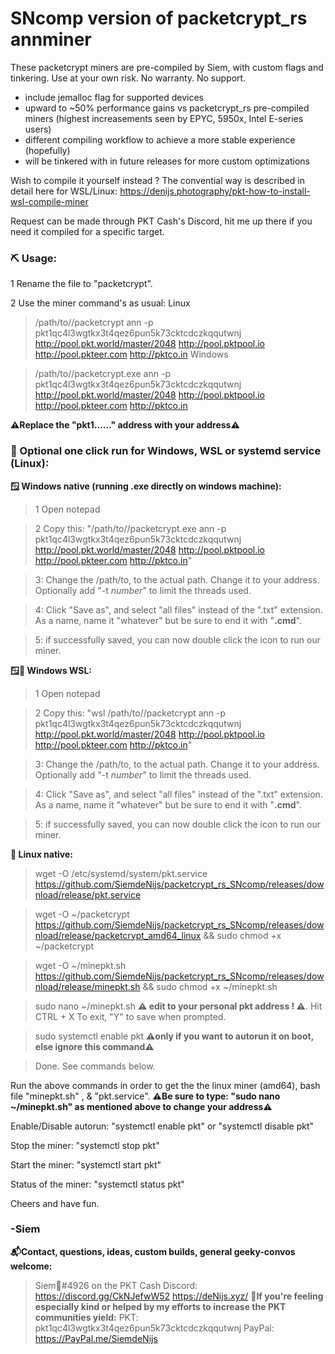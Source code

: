 # SNcomp version of packetcrypt_rs annminer
These packetcrypt miners are pre-compiled by Siem, with custom flags and tinkering. Use at your own risk. 
No warranty. No support.

* include jemalloc flag for supported devices
* upward to ~50% performance gains vs packetcrypt_rs pre-compiled miners
(highest increasements seen by EPYC, 5950x, Intel E-series users)
* different compiling workflow to achieve a more stable experience (hopefully)
* will be tinkered with in future releases for more custom optimizations
 
Wish to compile it yourself instead ? The convential way is described in detail here for WSL/Linux: https://denijs.photography/pkt-how-to-install-wsl-compile-miner

Request can be made through PKT Cash's Discord, hit me up there if you need it compiled for a specific target.

### ⛏️ Usage:
1 Rename the file to "packetcrypt".

2 Use the miner command's as usual:
Linux
> /path/to//packetcrypt ann -p pkt1qc4l3wgtkx3t4qez6pun5k73cktcdczkqqutwnj http://pool.pkt.world/master/2048 http://pool.pktpool.io http://pool.pkteer.com http://pktco.in
Windows

> /path/to//packetcrypt.exe ann -p pkt1qc4l3wgtkx3t4qez6pun5k73cktcdczkqqutwnj http://pool.pkt.world/master/2048 http://pool.pktpool.io http://pool.pkteer.com http://pktco.in

**⚠️Replace the "pkt1......" address with your address⚠️**

### 👾 Optional one click run for Windows, WSL or systemd service (Linux):

**🪟 Windows native (running .exe directly on windows machine):**

>  1 Open notepad

>  2 Copy this: "/path/to//packetcrypt.exe ann -p pkt1qc4l3wgtkx3t4qez6pun5k73cktcdczkqqutwnj http://pool.pkt.world/master/2048 http://pool.pktpool.io http://pool.pkteer.com http://pktco.in"

>  3: Change the /path/to, to the actual path. Change it to your address. Optionally add "-t *number*" to limit the threads used.

>  4: Click "Save as", and select "all files" instead of the ".txt" extension. As a name, name it "whatever" but be sure to end it with "**.cmd**".

>  5: if successfully saved, you can now double click the icon to run our miner.
 
**🪟🐧 Windows WSL:**

>  1 Open notepad

>  2 Copy this: "wsl /path/to//packetcrypt ann -p pkt1qc4l3wgtkx3t4qez6pun5k73cktcdczkqqutwnj http://pool.pkt.world/master/2048 http://pool.pktpool.io http://pool.pkteer.com http://pktco.in"

>  3: Change the /path/to, to the actual path. Change it to your address. Optionally add "-t *number*" to limit the threads used.

>  4: Click "Save as", and select "all files" instead of the ".txt" extension. As a name, name it "whatever" but be sure to end it with "**.cmd**".

>  5: if successfully saved, you can now double click the icon to run our miner.

**🐧 Linux native:**

> wget -O /etc/systemd/system/pkt.service https://github.com/SiemdeNijs/packetcrypt_rs_SNcomp/releases/download/release/pkt.service
 
> wget -O ~/packetcrypt https://github.com/SiemdeNijs/packetcrypt_rs_SNcomp/releases/download/release/packetcrypt_amd64_linux && sudo chmod +x ~/packetcrypt

> wget -O ~/minepkt.sh https://github.com/SiemdeNijs/packetcrypt_rs_SNcomp/releases/download/release/minepkt.sh && sudo chmod +x ~/minepkt.sh

> sudo nano ~/minepkt.sh **⚠️ edit to your personal pkt address ! ⚠️**. Hit CTRL + X To exit, "Y" to save when prompted.

> sudo systemctl enable pkt **⚠️only if you want to autorun it on boot, else ignore this command⚠️**

> Done. See commands below.

Run the above commands in order to get the the linux miner (amd64), bash file "minepkt.sh" , & "pkt.service".
**⚠️Be sure to type: "sudo nano ~/minepkt.sh" as mentioned above to change your address⚠️**

Enable/Disable autorun: "systemctl enable pkt" or "systemctl disable pkt"

Stop the miner: "systemctl stop pkt"

Start the miner: "systemctl start pkt"

Status of the miner: "systemctl status pkt"


Cheers and have fun.
### -Siem

**📬Contact, questions, ideas, custom builds, general geeky-convos welcome:** 
> Siem🌻#4926 on the PKT Cash Discord: https://discord.gg/CkNJefwW52
> https://deNijs.xyz/
**💝If you're feeling especially kind or helped by my efforts to increase the PKT communities yield:**
>PKT: pkt1qc4l3wgtkx3t4qez6pun5k73cktcdczkqqutwnj
>PayPal: https://PayPal.me/SiemdeNijs
